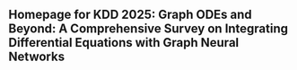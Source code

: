 ## Homepage for KDD 2025: Graph ODEs and Beyond: A Comprehensive Survey on Integrating Differential Equations with Graph Neural Networks 
